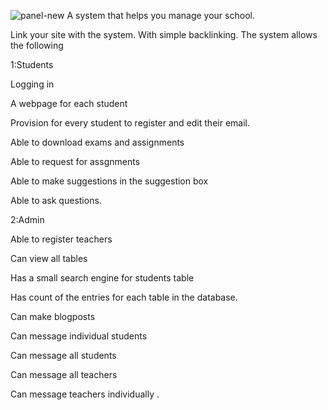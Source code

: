 
![panel-new](https://user-images.githubusercontent.com/67919419/114103607-1ce11800-98d2-11eb-98e6-0091e89a961e.PNG)
A system that helps you manage your school.

Link your site with the system. With simple
backlinking. The system allows the following


1:Students

Logging in

A webpage for each student

Provision for every student to register and 
edit their email.

Able to download exams and assignments

Able to request for assgnments

Able to  make suggestions in the suggestion box

Able to ask questions.

2:Admin

Able to register teachers

Can view all tables

Has a small search engine for students table

Has count of the entries for each table in the database.

Can make blogposts

Can message individual students

Can message all students

Can message all teachers

Can message teachers individually
.



